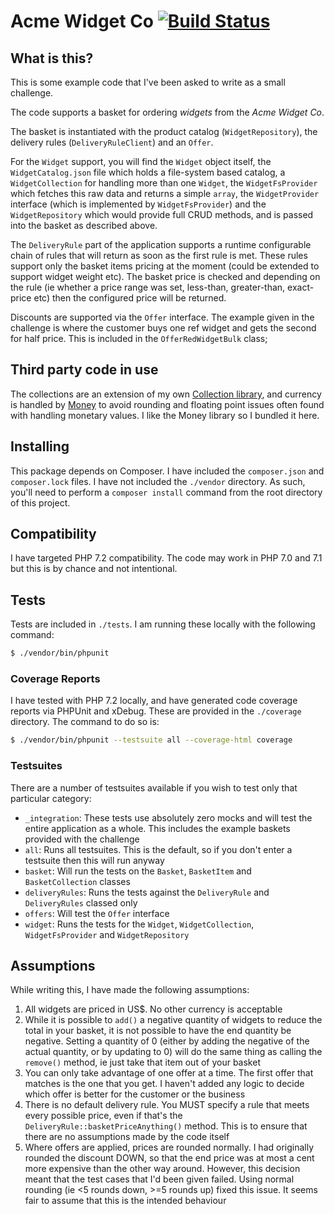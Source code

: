 # Acme Widget Co [![Build Status](https://travis-ci.org/Antnee/acmewidgetco.svg?branch=master)](https://travis-ci.org/Antnee/acmewidgetco)

## What is this?
This is some example code that I've been asked to write as a small challenge.

The code supports a basket for ordering _widgets_ from the _Acme Widget Co_.

The basket is instantiated with the product catalog (`WidgetRepository`), the
delivery rules (`DeliveryRuleClient`) and an `Offer`.

For the `Widget` support, you will find the `Widget` object itself, the
`WidgetCatalog.json` file which holds a file-system based catalog, a
`WidgetCollection` for handling more than one `Widget`, the `WidgetFsProvider`
which fetches this raw data and returns a simple `array`, the `WidgetProvider`
interface (which is implemented by `WidgetFsProvider`) and the
`WidgetRepository` which would provide full CRUD methods, and is passed into
the basket as described above.

The `DeliveryRule` part of the application supports a runtime configurable
chain of rules that will return as soon as the first rule is met. These rules
support only the basket items pricing at the moment (could be extended to 
support widget weight etc). The basket price is checked and depending on the
rule (ie whether a price range was set, less-than, greater-than, exact-price
etc) then the configured price will be returned.

Discounts are supported via the `Offer` interface. The example given in the
challenge is where the customer buys one ref widget and gets the second for
half price. This is included in the `OfferRedWidgetBulk` class;

## Third party code in use
The collections are an extension of my own
[Collection library](https://packagist.org/packages/antnee/collection), and
currency is handled by [Money](https://packagist.org/packages/moneyphp/money)
to avoid rounding and floating point issues often found with handling monetary
values. I like the Money library so I bundled it here.

## Installing
This package depends on Composer. I have included the `composer.json` and
`composer.lock` files. I have not included the `./vendor` directory. As such,
you'll need to perform a `composer install` command from the root directory of
this project.

## Compatibility
I have targeted PHP 7.2 compatibility. The code may work in PHP 7.0 and 7.1 but
this is by chance and not intentional.

## Tests
Tests are included in `./tests`. I am running these locally with the following
command:

```sh
$ ./vendor/bin/phpunit
```

### Coverage Reports
I have tested with PHP 7.2 locally, and have generated code coverage reports
via PHPUnit and xDebug. These are provided in the `./coverage` directory. The
command to do so is:

```sh
$ ./vendor/bin/phpunit --testsuite all --coverage-html coverage
```

### Testsuites
There are a number of testsuites available if you wish to test only that
particular category:

* `_integration`: These tests use absolutely zero mocks and will test the
    entire application as a whole. This includes the example baskets provided
    with the challenge
* `all`: Runs all testsuites. This is the default, so if you don't enter a
    testsuite then this will run anyway
* `basket`: Will run the tests on the `Basket`, `BasketItem` and
    `BasketCollection` classes
* `deliveryRules`: Runs the tests against the `DeliveryRule` and `DeliveryRules`
    classed only
* `offers`: Will test the `Offer` interface
* `widget`: Runs the tests for the `Widget`, `WidgetCollection`,
    `WidgetFsProvider` and `WidgetRepository` 

## Assumptions
While writing this, I have made the following assumptions:

1. All widgets are priced in US$. No other currency is acceptable
2. While it is possible to `add()` a negative quantity of widgets to reduce the
    total in your basket, it is not possible to have the end quantity be
    negative. Setting a quantity of 0 (either by adding the negative of the
    actual quantity, or by updating to 0) will do the same thing as calling the
    `remove()` method, ie just take that item out of your basket
3. You can only take advantage of one offer at a time. The first offer that
    matches is the one that you get. I haven't added any logic to decide which
    offer is better for the customer or the business
4. There is no default delivery rule. You MUST specify a rule that meets every
    possible price, even if that's the `DeliveryRule::basketPriceAnything()`
    method. This is to ensure that there are no assumptions made by the code
    itself
5. Where offers are applied, prices are rounded normally. I had originally
    rounded the discount DOWN, so that the end price was at most a cent more
    expensive than the other way around. However, this decision meant that the
    test cases that I'd been given failed. Using normal rounding (ie <5 rounds
    down, >=5 rounds up) fixed this issue. It seems fair to assume that this is
    the intended behaviour
